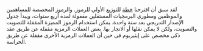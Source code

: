 لقد سبق أن اقترحنا [خطة](https://medium.com/starkware/part-3-starknet-token-design-5cc17af066c6) للتوزيع الأولي للرموز. والرموز المخصصة للمساهمين والموظفين ومطوري البرمجيات المستقلين مقفولة لمدة أربع سنوات، ويبدأ جدول الإصدار التدريجي بعد سنة واحدة. يمكن استخدام الرموز المميزة المقفلة للتصويت والتصويت، ولكن لا يمكن نقلها أو الاتجار بها. بعض العملات الرمزية مقفلة عن طريق عقد ذكي مخصص على إيثيريوم في حين أن العملات الرمزية الأخرى مقفلة عن طريق الحراسة.